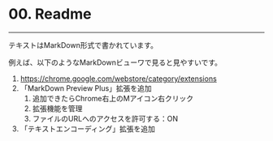 # 00. Readme
________________________________________
テキストはMarkDown形式で書かれています。

例えば、以下のようなMarkDownビューワで見ると見やすいです。

1. https://chrome.google.com/webstore/category/extensions
2. 「MarkDown Preview Plus」拡張を追加
    1. 追加できたらChrome右上のMアイコン右クリック
    2. 拡張機能を管理
    3. ファイルのURLへのアクセスを許可する：ON
3. 「テキストエンコーディング」拡張を追加